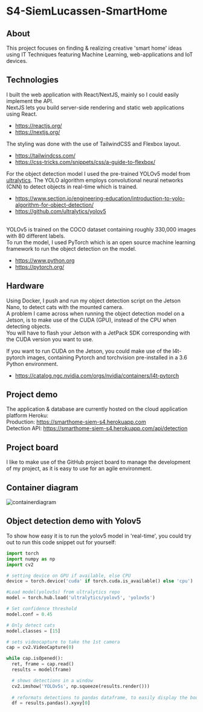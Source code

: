 # S4-SiemLucassen-SmartHome

## About
This project focuses on finding & realizing creative 'smart home' ideas using IT Techniques featuring Machine Learning, web-applications and IoT devices.

## Technologies
I built the web application with React/NextJS, mainly so I could easily implement the API. <br> NextJS lets you build server-side rendering and static web applications using React. <br>
- https://reactjs.org/
- https://nextjs.org/

The styling was done with the use of TailwindCSS and Flexbox layout.<br>
- https://tailwindcss.com/
- https://css-tricks.com/snippets/css/a-guide-to-flexbox/

For the object detection model I used the pre-trained YOLOv5 model from [ultralytics](https://github.com/ultralytics/yolov5). The YOLO algorithm employs convolutional neural networks (CNN) to detect objects in real-time which is trained. <br>
- https://www.section.io/engineering-education/introduction-to-yolo-algorithm-for-object-detection/
- https://github.com/ultralytics/yolov5
<br>
YOLOv5 is trained on the COCO dataset containing roughly 330,000 images with 80 different labels. <br>
To run the model, I used PyTorch which is an open source machine learning framework to run the object detection on the model. <br>

- https://www.python.org
- https://pytorch.org/

## Hardware
Using Docker, I push and run my object detection script on the Jetson Nano, to detect cats with the mounted camera. <br>
A problem I came across when running the object detection model on a Jetson, is to make use of the CUDA (GPU), instead of the CPU when detecting objects.<br> 
You will have to flash your Jetson with a JetPack SDK corresponding with the CUDA version you want to use.<br>

If you want to run CUDA on the Jetson, you could make use of the l4t-pytorch images, containing Pytorch and torchvision pre-installed in a 3.6 Python environment.<br>
- https://catalog.ngc.nvidia.com/orgs/nvidia/containers/l4t-pytorch


## Project demo

The application & database are currently hosted on the cloud application platform Heroku: <br>
Production: https://smarthome-siem-s4.herokuapp.com <br>
Detection API: https://smarthome-siem-s4.herokuapp.com/api/detection

## Project board

I like to make use of the GitHub project board to manage the development of my project, as it is easy to use for an agile environment. <br>

## Container diagram
![containerdiagram](https://user-images.githubusercontent.com/48807736/172719585-24bb5ee0-644f-4472-9c8e-cfa69832fdb2.png)

## Object detection demo with Yolov5

To show how easy it is to run the yolov5 model in 'real-time', you could try out to run this code snippet out for yourself: <br>

```python
import torch
import numpy as np
import cv2

# setting device on GPU if available, else CPU
device = torch.device('cuda' if torch.cuda.is_available() else 'cpu')

#Load model(yolov5s) from ultralytics repo
model = torch.hub.load('ultralytics/yolov5', 'yolov5s')

# Set confidence threshold
model.conf = 0.45

# Only detect cats
model.classes = [15]

# sets videocapture to take the 1st camera
cap = cv2.VideoCapture(0) 

while cap.isOpened():
  ret, frame = cap.read()
  results = model(frame) 

  # shows detections in a window
  cv2.imshow('YOLOv5s', np.squeeze(results.render()))
  
  # reformats detections to pandas dataframe, to easily display the bounding boxes, confidence, and class type.
  df = results.pandas().xyxy[0]
```

